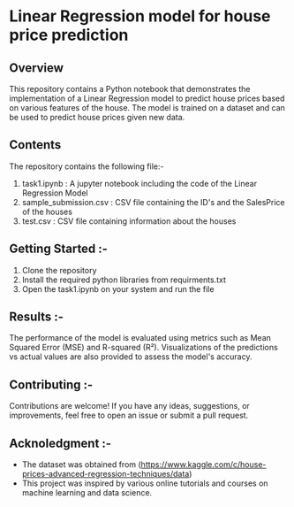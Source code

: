 # Linear Regression model for house price prediction

## Overview

This repository contains a Python notebook that demonstrates the implementation of a Linear Regression model to predict house prices based on various features of the house. The model is trained on a dataset and can be used to predict house prices given new data.

## Contents

The repository contains the following file:- 

1.  task1.ipynb : A jupyter notebook including the code of the Linear Regression Model
2.  sample_submission.csv : CSV file containing the ID's and the SalesPrice of the houses
3.  test.csv : CSV file containing information about the houses

## Getting Started :-

1. Clone the repository
2. Install the required python libraries from requirments.txt
3. Open the task1.ipynb on your system and run the file

## Results :-

The performance of the model is evaluated using metrics such as Mean Squared Error (MSE) and R-squared (R²). Visualizations of the predictions vs actual values are also provided to assess the model's accuracy.

## Contributing :- 

Contributions are welcome! If you have any ideas, suggestions, or improvements, feel free to open an issue or submit a pull request.

## Acknoledgment :-

- The dataset was obtained from (https://www.kaggle.com/c/house-prices-advanced-regression-techniques/data)
- This project was inspired by various online tutorials and courses on machine learning and data science.
